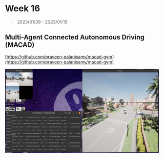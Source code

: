 # Week 16

> 2023/01/09 - 2023/01/15

## Multi-Agent Connected Autonomous Driving (MACAD)

[https://github.com/praveen-palanisamy/macad-gym](https://github.com/praveen-palanisamy/macad-gym)

![](imgs/macad-gym.png)
